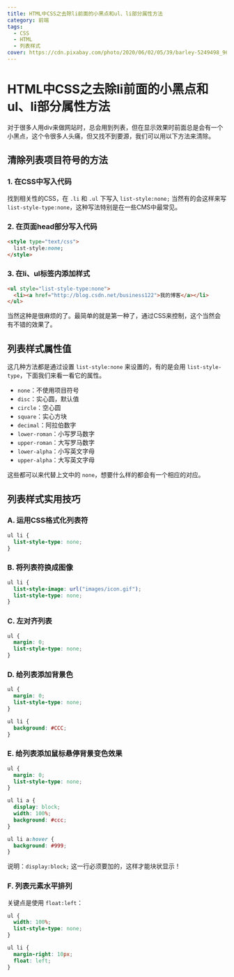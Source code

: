 ```yaml
---
title: HTML中CSS之去除li前面的小黑点和ul、li部分属性方法
category: 前端
tags:
  - CSS
  - HTML
  - 列表样式
cover: https://cdn.pixabay.com/photo/2020/06/02/05/39/barley-5249498_960_720.jpg
---
```


# HTML中CSS之去除li前面的小黑点和ul、li部分属性方法

对于很多人用div来做网站时，总会用到列表，但在显示效果时前面总是会有一个小黑点，这个令很多人头痛，但又找不到要源，我们可以用以下方法来清除。

## 清除列表项目符号的方法

### 1. 在CSS中写入代码

找到相关性的CSS，在 `.li` 和 `.ul` 下写入 `list-style:none;` 当然有的会这样来写 `list-style-type:none`，这种写法特别是在一些CMS中最常见。

### 2. 在页面head部分写入代码

```html
<style type="text/css">
  list-style:none;
</style>
```

### 3. 在li、ul标签内添加样式

```html
<ul style="list-style-type:none">
  <li><a href="http://blog.csdn.net/business122">我的博客</a></li>
</ul>
```

当然这种是很麻烦的了。最简单的就是第一种了，通过CSS来控制，这个当然会有不错的效果了。

## 列表样式属性值

这几种方法都是通过设置 `list-style:none` 来设置的，有的是会用 `list-style-type`，下面我们来看一看它的属性。

- `none`：不使用项目符号
- `disc`：实心圆，默认值
- `circle`：空心圆
- `square`：实心方块
- `decimal`：阿拉伯数字
- `lower-roman`：小写罗马数字
- `upper-roman`：大写罗马数字
- `lower-alpha`：小写英文字母
- `upper-alpha`：大写英文字母

这些都可以来代替上文中的 `none`，想要什么样的都会有一个相应的对应。

## 列表样式实用技巧

### A. 运用CSS格式化列表符

```css
ul li {
  list-style-type: none;
}
```

### B. 将列表符换成图像

```css
ul li {
  list-style-image: url("images/icon.gif");
  list-style-type: none;
}
```

### C. 左对齐列表

```css
ul {
  margin: 0;
  list-style-type: none;
}
```

### D. 给列表添加背景色

```css
ul {
  margin: 0;
  list-style-type: none;
}

ul li {
  background: #CCC;
}
```

### E. 给列表添加鼠标悬停背景变色效果

```css
ul {
  margin: 0;
  list-style-type: none;
}

ul li a {
  display: block;
  width: 100%;
  background: #ccc;
}

ul li a:hover {
  background: #999;
}
```

说明：`display:block;` 这一行必须要加的，这样才能块状显示！

### F. 列表元素水平排列

关键点是使用 `float:left`：

```css
ul {
  width: 100%;
  list-style-type: none;
}

ul li {
  margin-right: 10px;
  float: left;
}
```
